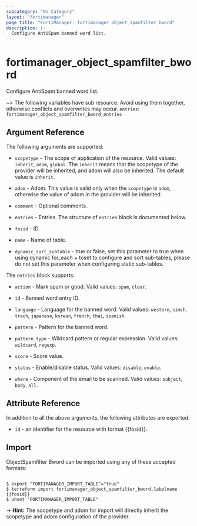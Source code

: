 ```yaml
---
subcategory: "No Category"
layout: "fortimanager"
page_title: "FortiManager: fortimanager_object_spamfilter_bword"
description: |-
  Configure AntiSpam banned word list.
---
```


# fortimanager_object_spamfilter_bword
Configure AntiSpam banned word list.

~> The following variables have sub resource. Avoid using them together, otherwise conflicts and overwrites may occur.
`entries`: `fortimanager_object_spamfilter_bword_entries`



## Argument Reference


The following arguments are supported:

* `scopetype` - The scope of application of the resource. Valid values: `inherit`, `adom`, `global`. The `inherit` means that the scopetype of the provider will be inherited, and adom will also be inherited. The default value is `inherit`.
* `adom` - Adom. This value is valid only when the `scopetype` is `adom`, otherwise the value of adom in the provider will be inherited.

* `comment` - Optional comments.
* `entries` - Entries. The structure of `entries` block is documented below.
* `fosid` - ID.
* `name` - Name of table.
* `dynamic_sort_subtable` - true or false, set this parameter to true when using dynamic for_each + toset to configure and sort sub-tables, please do not set this parameter when configuring static sub-tables.

The `entries` block supports:

* `action` - Mark spam or good. Valid values: `spam`, `clear`.

* `id` - Banned word entry ID.
* `language` - Language for the banned word. Valid values: `western`, `simch`, `trach`, `japanese`, `korean`, `french`, `thai`, `spanish`.

* `pattern` - Pattern for the banned word.
* `pattern_type` - Wildcard pattern or regular expression. Valid values: `wildcard`, `regexp`.

* `score` - Score value.
* `status` - Enable/disable status. Valid values: `disable`, `enable`.

* `where` - Component of the email to be scanned. Valid values: `subject`, `body`, `all`.



## Attribute Reference

In addition to all the above arguments, the following attributes are exported:
* `id` - an identifier for the resource with format {{fosid}}.

## Import

ObjectSpamfilter Bword can be imported using any of these accepted formats:
```

$ export "FORTIMANAGER_IMPORT_TABLE"="true"
$ terraform import fortimanager_object_spamfilter_bword.labelname {{fosid}}
$ unset "FORTIMANAGER_IMPORT_TABLE"
```
-> **Hint:** The scopetype and adom for import will directly inherit the scopetype and adom configuration of the provider.
